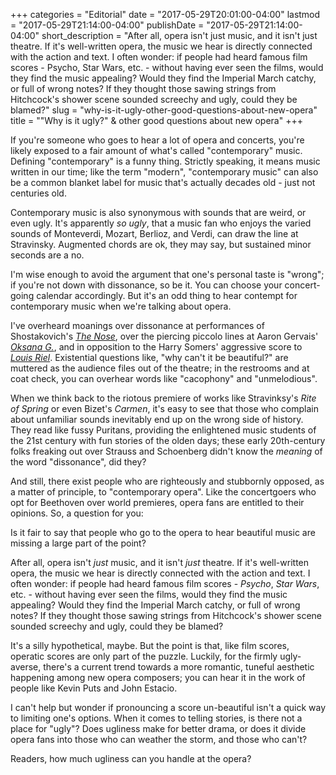 +++
categories = "Editorial"
date = "2017-05-29T20:01:00-04:00"
lastmod = "2017-05-29T21:14:00-04:00"
publishDate = "2017-05-29T21:14:00-04:00"
short_description = "After all, opera isn&#039;t just music, and it isn&#039;t just theatre. If it&#039;s well-written opera, the music we hear is directly connected with the action and text. I often wonder: if people had heard famous film scores - Psycho, Star Wars, etc. - without having ever seen the films, would they find the music appealing? Would they find the Imperial March catchy, or full of wrong notes? If they thought those sawing strings from Hitchcock&#039;s shower scene sounded screechy and ugly, could they be blamed?"
slug = "why-is-it-ugly-other-good-questions-about-new-opera"
title = "&quot;Why is it ugly?&quot; &amp; other good questions about new opera"
+++

If you're someone who goes to hear a lot of opera and concerts, you're likely exposed to a fair amount of what's called "contemporary" music. Defining "contemporary" is a funny thing. Strictly speaking, it means music written in our time; like the term "modern", "contemporary music" can also be a common blanket label for music that's actually decades old - just not centuries old.

Contemporary music is also synonymous with sounds that are weird, or even ugly. It's apparently *so ugly*, that a music fan who enjoys the varied sounds of Monteverdi, Mozart, Berlioz, and Verdi, can draw the line at Stravinsky. Augmented chords are ok, they may say, but sustained minor seconds are a no.

I'm wise enough to avoid the argument that one's personal taste is "wrong"; if you're not down with dissonance, so be it. You can choose your concert-going calendar accordingly. But it's an odd thing to hear contempt for contemporary music when we're talking about opera.

I've overheard moanings over dissonance at performances of Shostakovich's [*The Nose*](/jaw-dropping-the-nose-at-roh/), over the piercing piccolo lines at Aaron Gervais' [*Oksana G.*](/tough-to-watch-oksana-g/), and in opposition to the Harry Somers' aggressive score to [*Louis Riel*](/discomfort-louis-riel-at-the-coc/). Existential questions like, "why can't it be beautiful?" are muttered as the audience files out of the theatre; in the restrooms and at coat check, you can overhear words like "cacophony" and "unmelodious".

When we think back to the riotous premiere of works like Stravinksy's *Rite of Spring* or even Bizet's *Carmen*, it's easy to see that those who complain about unfamiliar sounds inevitably end up on the wrong side of history. They read like fussy Puritans, providing the enlightened music students of the 21st century with fun stories of the olden days; these early 20th-century folks freaking out over Strauss and Schoenberg didn't know the *meaning* of the word "dissonance", did they?

And still, there exist people who are righteously and stubbornly opposed, as a matter of principle, to "contemporary opera". Like the concertgoers who opt for Beethoven over world premieres, opera fans are entitled to their opinions. So, a question for you:

Is it fair to say that people who go to the opera to hear beautiful music are missing a large part of the point?

After all, opera isn't *just* music, and it isn't *just* theatre. If it's well-written opera, the music we hear is directly connected with the action and text. I often wonder: if people had heard famous film scores - *Psycho*, *Star Wars*, etc. - without having ever seen the films, would they find the music appealing? Would they find the Imperial March catchy, or full of wrong notes? If they thought those sawing strings from Hitchcock's shower scene sounded screechy and ugly, could they be blamed? 

It's a silly hypothetical, maybe. But the point is that, like film scores, operatic scores are only part of the puzzle.  Luckily, for the firmly ugly-averse, there's a current trend towards a more romantic, tuneful aesthetic happening among new opera composers; you can hear it in the work of people like Kevin Puts and John Estacio. 

I can't help but wonder if pronouncing a score un-beautiful isn't a quick way to limiting one's options. When it comes to telling stories, is there not a place for "ugly"? Does ugliness make for better drama, or does it divide opera fans into those who can weather the storm, and those who can't?

Readers, how much ugliness can you handle at the opera?

